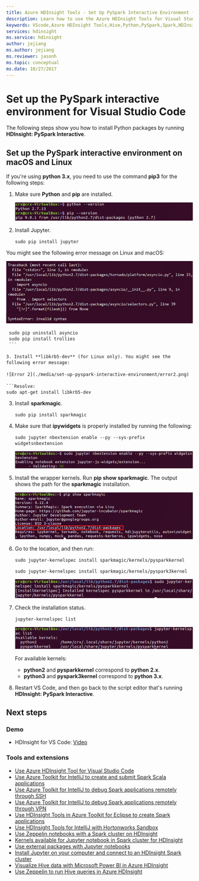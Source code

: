 ```yaml
---
title: Azure HDInsight Tools - Set Up PySpark Interactive Environment for Visual Studio Code 
description: Learn how to use the Azure HDInsight Tools for Visual Studio Code to create and submit queries and scripts.
keywords: VScode,Azure HDInsight Tools,Hive,Python,PySpark,Spark,HDInsight,Hadoop,LLAP,Interactive Hive,Interactive Query
services: hdinsight
ms.service: hdinsight
author: jejiang
ms.author: jejiang
ms.reviewer: jasonh
ms.topic: conceptual
ms.date: 10/27/2017
---
```


# Set up the PySpark interactive environment for Visual Studio Code

The following steps show you how to install Python packages by running **HDInsight: PySpark Interactive**.


## Set up the PySpark interactive environment on macOS and Linux
If you're using **python 3.x**, you need to use the command **pip3** for the following steps:

1. Make sure **Python** and **pip** are installed.
 
    ![Python pip version](./media/set-up-pyspark-interactive-environment/check-python-pip-version.png)

2.	Install Jupyter.
    ```
    sudo pip install jupyter
    ```
   You might see the following error message on Linux and macOS:

   ![Error 1](./media/set-up-pyspark-interactive-environment/error1.png)

   ```Resolve:
    sudo pip uninstall asyncio
    sudo pip install trollies
    ```

3. Install **libkrb5-dev** (for Linux only). You might see the following error message:

   ![Error 2](./media/set-up-pyspark-interactive-environment/error2.png)
       
   ```Resolve:
   sudo apt-get install libkrb5-dev 
   ```

3. Install **sparkmagic**.
   ```
   sudo pip install sparkmagic
   ```

4. Make sure that **ipywidgets** is properly installed by running the following:
   ```
   sudo jupyter nbextension enable --py --sys-prefix widgetsnbextension
   ```
   ![Install the wrapper kernels](./media/set-up-pyspark-interactive-environment/ipywidget-enable.png)
 

5. Install the wrapper kernels. Run **pip show sparkmagic**. The output shows the path for the **sparkmagic** installation. 

    ![sparkmagic location](./media/set-up-pyspark-interactive-environment/sparkmagic-location.png)
   
6. Go to the location, and then run:

   ```Python2
   sudo jupyter-kernelspec install sparkmagic/kernels/pysparkkernel   
   ```
   ```Python3
   sudo jupyter-kernelspec install sparkmagic/kernels/pyspark3kernel
   ```

   ![jupyter kernelspec install](./media/set-up-pyspark-interactive-environment/jupyter-kernelspec-install.png)
7. Check the installation status.

    ```
    jupyter-kernelspec list
    ```
    ![jupyter kernelspec list](./media/set-up-pyspark-interactive-environment/jupyter-kernelspec-list.png)

    For available kernels: 
    - **python2** and **pysparkkernel** correspond to **python 2.x**. 
    - **python3** and **pyspark3kernel** correspond to **python 3.x**. 

8. Restart VS Code, and then go back to the script editor that's running **HDInsight: PySpark Interactive**.

## Next steps

### Demo
* HDInsight for VS Code: [Video](https://go.microsoft.com/fwlink/?linkid=858706)

### Tools and extensions
* [Use Azure HDInsight Tool for Visual Studio Code](hdinsight-for-vscode.md)
* [Use Azure Toolkit for IntelliJ to create and submit Spark Scala applications](spark/apache-spark-intellij-tool-plugin.md)
* [Use Azure Toolkit for IntelliJ to debug Spark applications remotely through SSH](spark/apache-spark-intellij-tool-debug-remotely-through-ssh.md)
* [Use Azure Toolkit for IntelliJ to debug Spark applications remotely through VPN](spark/apache-spark-intellij-tool-plugin-debug-jobs-remotely.md)
* [Use HDInsight Tools in Azure Toolkit for Eclipse to create Spark applications](spark/apache-spark-eclipse-tool-plugin.md)
* [Use HDInsight Tools for IntelliJ with Hortonworks Sandbox](hadoop/hdinsight-tools-for-intellij-with-hortonworks-sandbox.md)
* [Use Zeppelin notebooks with a Spark cluster on HDInsight](spark/apache-spark-zeppelin-notebook.md)
* [Kernels available for Jupyter notebook in Spark cluster for HDInsight](spark/apache-spark-jupyter-notebook-kernels.md)
* [Use external packages with Jupyter notebooks](spark/apache-spark-jupyter-notebook-use-external-packages.md)
* [Install Jupyter on your computer and connect to an HDInsight Spark cluster](spark/apache-spark-jupyter-notebook-install-locally.md)
* [Visualize Hive data with Microsoft Power BI in Azure HDInsight](hadoop/apache-hadoop-connect-hive-power-bi.md)
* [Use Zeppelin to run Hive queries in Azure HDInsight ](hdinsight-connect-hive-zeppelin.md)
